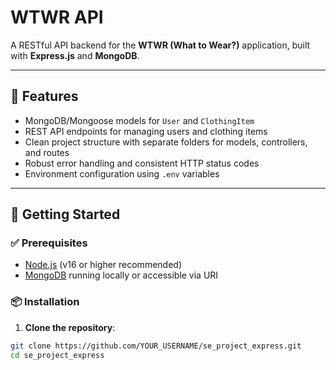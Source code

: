 # WTWR API

A RESTful API backend for the **WTWR (What to Wear?)** application, built with **Express.js** and **MongoDB**.

---

## 🔧 Features

- MongoDB/Mongoose models for `User` and `ClothingItem`
- REST API endpoints for managing users and clothing items
- Clean project structure with separate folders for models, controllers, and routes
- Robust error handling and consistent HTTP status codes
- Environment configuration using `.env` variables

---

## 🚀 Getting Started

### ✅ Prerequisites

- [Node.js](https://nodejs.org/) (v16 or higher recommended)
- [MongoDB](https://www.mongodb.com/) running locally or accessible via URI

### 📦 Installation

1. **Clone the repository**:

```bash
git clone https://github.com/YOUR_USERNAME/se_project_express.git
cd se_project_express

